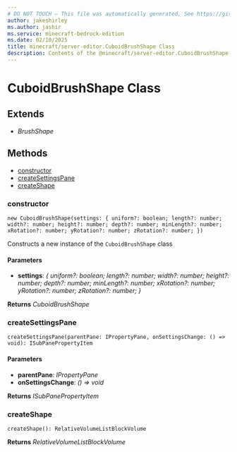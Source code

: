 ```yaml
---
# DO NOT TOUCH — This file was automatically generated. See https://github.com/mojang/minecraftapidocsgenerator to modify descriptions, examples, etc.
author: jakeshirley
ms.author: jashir
ms.service: minecraft-bedrock-edition
ms.date: 02/10/2025
title: minecraft/server-editor.CuboidBrushShape Class
description: Contents of the @minecraft/server-editor.CuboidBrushShape class.
---
```

# CuboidBrushShape Class

## Extends
- *BrushShape*

## Methods
- [constructor](#(constructor))
- [createSettingsPane](#createsettingspane)
- [createShape](#createshape)

### **constructor**
`
new CuboidBrushShape(settings: {
        uniform?: boolean;
        length?: number;
        width?: number;
        height?: number;
        depth?: number;
        minLength?: number;
        xRotation?: number;
        yRotation?: number;
        zRotation?: number;
    })
`

Constructs a new instance of the `CuboidBrushShape` class

#### **Parameters**
- **settings**: *{
        uniform?: boolean;
        length?: number;
        width?: number;
        height?: number;
        depth?: number;
        minLength?: number;
        xRotation?: number;
        yRotation?: number;
        zRotation?: number;
    }*

**Returns** *CuboidBrushShape*

### **createSettingsPane**
`
createSettingsPane(parentPane: IPropertyPane, onSettingsChange: () => void): ISubPanePropertyItem
`

#### **Parameters**
- **parentPane**: *IPropertyPane*
- **onSettingsChange**: *() => void*

**Returns** *ISubPanePropertyItem*

### **createShape**
`
createShape(): RelativeVolumeListBlockVolume
`

**Returns** *RelativeVolumeListBlockVolume*
